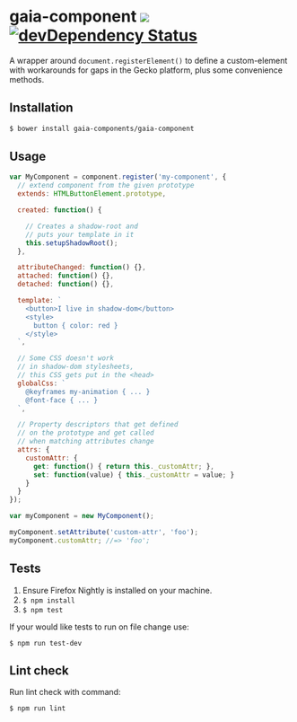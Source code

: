 # gaia-component [![](https://travis-ci.org/gaia-components/gaia-component.svg)](https://travis-ci.org/gaia-components/gaia-component) [![devDependency Status](https://david-dm.org/gaia-components/gaia-component/dev-status.svg)](https://david-dm.org/gaia-components/gaia-component#info=devDependencies)

A wrapper around `document.registerElement()` to define a custom-element with workarounds for gaps in the Gecko platform, plus some convenience methods.

## Installation

```bash
$ bower install gaia-components/gaia-component
```

## Usage

```js
var MyComponent = component.register('my-component', {
  // extend component from the given prototype
  extends: HTMLButtonElement.prototype,

  created: function() {

    // Creates a shadow-root and
    // puts your template in it
    this.setupShadowRoot();
  },

  attributeChanged: function() {},
  attached: function() {},
  detached: function() {},

  template: `
    <button>I live in shadow-dom</button>
    <style>
      button { color: red }
    </style>
  `,

  // Some CSS doesn't work
  // in shadow-dom stylesheets,
  // this CSS gets put in the <head>
  globalCss: `
    @keyframes my-animation { ... }
    @font-face { ... }
  `,

  // Property descriptors that get defined
  // on the prototype and get called
  // when matching attributes change
  attrs: {
    customAttr: {
      get: function() { return this._customAttr; },
      set: function(value) { this._customAttr = value; }
    }
  }
});

var myComponent = new MyComponent();

myComponent.setAttribute('custom-attr', 'foo');
myComponent.customAttr; //=> 'foo';
```

## Tests

1. Ensure Firefox Nightly is installed on your machine.
2. `$ npm install`
3. `$ npm test`

If your would like tests to run on file change use:

`$ npm run test-dev`

## Lint check

Run lint check with command:

`$ npm run lint`
